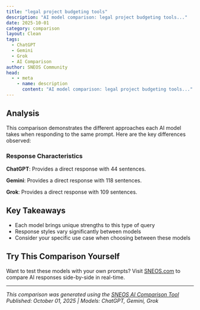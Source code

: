 ```yaml
---
title: "legal project budgeting tools"
description: "AI model comparison: legal project budgeting tools..."
date: 2025-10-01
category: comparison
layout: Clean
tags:
  - ChatGPT
  - Gemini
  - Grok
  - AI Comparison
author: SNEOS Community
head:
  - - meta
    - name: description
      content: "AI model comparison: legal project budgeting tools..."
---
```


<ChatComparison
  title="legal project budgeting tools"
  prompt="legal project budgeting tools"
  :responses='{
    "ChatGPT": "Certainly! Here are some popular legal project budgeting tools that can help law firms and legal departments manage costs, allocate resources, and track expenses effectively:\n\n### 1. **Legal Tracker (by Thomson Reuters)**\n- Comprehensive legal matter management and budgeting tool.\n- Allows for creating, managing, and tracking legal budgets.\n- Integration with matter management and invoicing.\n- Detailed reporting and analytics features.\n\n### 2. **Alliance (by Mitratech)**\n- A full legal operations platform with budgeting and matter management.\n- Enables legal teams to plan budgets, allocate funds, and monitor spending.\n- Supports what-if scenario planning and financial forecasting.\n- Integrates with e-billing and invoice management.\n\n### 3. **CounselLink (by LexisNexis)**\n- Offers legal matter management with budgeting and spend management.\n- Provides real-time budget tracking against invoices.\n- Helps with forecasting and approval workflows.\n- Robust analytics and reporting functionalities.\n\n### 4. **SimpleLegal**\n- Legal operations software with strong budgeting and spend management features.\n- Facilitates legal project budgeting with easy adjustments.\n- Allows for tracking expenditures and managing outside counsel spend.\n- Dashboard views for real-time budget status.\n\n### 5. **Scopius**\n- Legal matter management platform focusing on spend and budget management.\n- Enables creation of detailed project budgets.\n- Real-time tracking of budget vs. actual spend.\n- Integrates with e-billing systems.\n\n### 6. **Apperio**\n- Legal spend and matter management platform.\n- Provides budgeting tools along with spend transparency.\n- Real-time updates on budget utilization.\n- Visual analytics for budget performance.\n\n### 7. **Microsoft Excel / Google Sheets (with Templates)**\n- Flexible and cost-effective solution if integrated with legal project management practices.\n- Numerous legal budgeting templates available online.\n- Useful for small teams or firms without dedicated budgeting software.\n\n---\n\n### Choosing the Right Tool\nWhen selecting a legal project budgeting tool, consider:\n- Integration with your existing matter management and billing systems.\n- Ease of use and adaptability to your workflow.\n- Reporting and analytics capabilities.\n- Support for compliance and audit requirements.\n- Scalability and pricing to fit your firm or organization\u0027s size.\n\nIf you want recommendations tailored to your specific needs (e.g., firm size, types of legal matters, budget), feel free to provide more details!",
    "Gemini": "Okay, let\u0027s break down legal project budgeting tools.  These tools help law firms, legal departments, and other legal service providers estimate, track, and manage the costs associated with specific legal matters.  They are essential for profitability, client communication, and efficient resource allocation.\n\nHere\u0027s a breakdown of the types of tools available and key considerations:\n\n**I. Types of Legal Project Budgeting Tools:**\n\n*   **Spreadsheet-Based Tools:**\n\n    *   **Description:**  The simplest approach, often using programs like Microsoft Excel or Google Sheets.  You create your own templates for tracking time, expenses, and overall progress.\n    *   **Pros:**\n        *   Low cost (often free if you already have the software).\n        *   Customizable.\n        *   Easy to learn the basics.\n    *   **Cons:**\n        *   Manual data entry can be time-consuming and prone to errors.\n        *   Limited reporting and analytics capabilities.\n        *   Difficult to scale for large projects or multiple users.\n        *   Lack of integration with other legal software (timekeeping, billing, etc.).\n    *   **Example:**  A basic Excel template with columns for task, estimated hours, actual hours, hourly rate, estimated cost, actual cost, variance, and notes.\n\n*   **Specialized Legal Project Management (LPM) Software:**\n\n    *   **Description:** Software designed specifically for managing legal matters, including budgeting, task management, document management, time tracking, billing, and reporting.\n    *   **Pros:**\n        *   Improved accuracy and efficiency compared to spreadsheets.\n        *   Centralized data storage and access.\n        *   Enhanced reporting and analytics (e.g., budget vs. actual, cost overruns, task completion rates).\n        *   Collaboration features for teams.\n        *   Integration with other legal software (timekeeping, billing, CRM, etc.).\n        *   Often includes pre-built templates and workflows specific to legal matters.\n    *   **Cons:**\n        *   Higher cost than spreadsheets.\n        *   Can require training and implementation time.\n        *   Features may be overkill for very small or simple projects.\n    *   **Examples:**\n        *   **Clio Manage:** A popular cloud-based practice management software with robust project management and budgeting features.\n        *   **MyCase:**  Another well-regarded practice management platform with LPM capabilities.\n        *   **PracticePanther:** Offers similar features to Clio and MyCase, focusing on automation and streamlining workflows.\n        *   **CosmoLex:**  A cloud-based solution designed for law firms, offering integrated time tracking, billing, accounting, and project management.\n        *   **AbacusLaw:** A more traditional, on-premise practice management system with LPM modules.\n        *   **Thomson Reuters 3E:**  (High end). A powerful enterprise-level system for larger law firms and legal departments.\n        *   **Intapp:** (High end). Another sophisticated enterprise platform for law firm management, with advanced budgeting and pricing tools.\n\n*   **Dedicated Budgeting and Forecasting Software (General Purpose, Adaptable to Legal):**\n\n    *   **Description:** Software primarily designed for financial planning, budgeting, and forecasting across various industries.  While not specifically built for legal, they can be adapted to manage legal project budgets.\n    *   **Pros:**\n        *   Strong financial modeling and analysis capabilities.\n        *   Sophisticated forecasting tools.\n        *   Integration with accounting software.\n    *   **Cons:**\n        *   May require significant customization to fit the specific needs of legal project budgeting.\n        *   Less likely to have legal-specific features (e.g., task codes, legal billing formats).\n        *   May not integrate as seamlessly with legal-specific software.\n    *   **Examples:**\n        *   **Adaptive Insights (Workday Adaptive Planning):** A cloud-based planning platform for budgeting, forecasting, and reporting.\n        *   **Vena:** Another cloud-based financial planning and analysis (FP\u0026A) solution.\n        *   **Planful (formerly Host Analytics):** A cloud FP\u0026A platform with budgeting, forecasting, and reporting capabilities.\n        *   **Prophix:**  A corporate performance management (CPM) platform with budgeting and forecasting features.\n\n*   **Legal-Specific Budgeting/Pricing Add-ons or Modules:**\n\n    *   **Description:**  These are often add-ons to existing legal practice management systems or standalone solutions designed to help with more sophisticated legal pricing strategies and budget development.  They focus on data analysis and creating more accurate and competitive pricing models.\n    *   **Pros:**\n        *   Tailored for legal pricing and budgeting.\n        *   Can help develop alternative fee arrangements (AFAs).\n        *   May incorporate data from past projects to improve future budget accuracy.\n    *   **Cons:**\n        *   Can be expensive.\n        *   May require significant data input and analysis.\n    *   **Examples:**\n        *   **Prosperoware Umbria:** (A pricing and LPM platform).\n\n**II. Key Features to Look For in Legal Project Budgeting Tools:**\n\nWhen evaluating tools, consider these features:\n\n*   **Budget Creation \u0026 Estimation:**\n    *   Task-based budgeting:  Ability to break down projects into tasks and assign budgets to each.\n    *   Time estimation:  Tools for estimating the time required for each task.\n    *   Hourly rate management:  Support for different hourly rates for different personnel.\n    *   Expense tracking:  Ability to track and budget for expenses (e.g., travel, filing fees, expert witness fees).\n    *   Template creation:  Ability to create templates for common types of legal matters.\n    *   Integration with timekeeping software:  Automatically pull in time entries to track against the budget.\n\n*   **Budget Tracking \u0026 Management:**\n    *   Real-time budget vs. actual reporting:  Track progress against the budget in real-time.\n    *   Variance analysis:  Identify and analyze deviations from the budget.\n    *   Alerting:  Receive alerts when a project is approaching or exceeding its budget.\n    *   Change management:  Tools for managing budget changes and tracking the impact on the overall project.\n\n*   **Reporting \u0026 Analytics:**\n    *   Customizable reports:  Create reports that meet your specific needs.\n    *   Key performance indicators (KPIs):  Track key metrics related to project performance (e.g., profitability, efficiency).\n    *   Data visualization:  Use charts and graphs to visualize project data.\n    *   Trend analysis:  Identify trends in project costs and performance over time.\n\n*   **Collaboration \u0026 Communication:**\n    *   Task assignment and tracking:  Assign tasks to team members and track their progress.\n    *   Communication features:  Built-in communication tools for project teams.\n    *   Client portals:  Allow clients to access project information, including budgets and progress reports.\n\n*   **Integration:**\n    *   Integration with timekeeping software:  Crucial for accurate budget tracking.\n    *   Integration with billing software:  Streamline the billing process.\n    *   Integration with accounting software:  Manage project finances.\n    *   Integration with CRM:  Track client relationships and project profitability.\n    *   Integration with document management systems.\n\n*   **Other Considerations:**\n    *   **Ease of use:**  The software should be intuitive and easy to learn.\n    *   **Scalability:**  The software should be able to scale as your firm grows.\n    *   **Security:**  The software should be secure and protect sensitive client data.\n    *   **Customer support:**  Good customer support is essential for resolving issues and getting the most out of the software.\n    *   **Mobile access:**  Mobile apps can be helpful for tracking time and expenses on the go.\n    *   **Cloud-based vs. On-premise:** Cloud-based solutions offer greater flexibility and accessibility, while on-premise solutions may be preferred for security reasons.\n\n**III. How to Choose the Right Tool:**\n\n1.  **Define Your Needs:**  What are your specific budgeting and project management challenges? What features are most important to you?\n2.  **Consider Your Budget:**  How much can you afford to spend on a legal project budgeting tool?\n3.  **Evaluate Different Options:**  Research different tools and compare their features, pricing, and ease of use.\n4.  **Request Demos:**  Most software vendors offer free demos or trials.\n5.  **Get User Feedback:**  Read online reviews and talk to other legal professionals who use the tools you are considering.\n6.  **Start Small:**  If you are unsure, start with a simpler tool or a free trial before investing in a more expensive solution.\n\n**IV. Examples of how tools might be used**\n\n*   **Small Firm (1-5 attorneys):**  Might start with a spreadsheet for simple cases and gradually move to a legal practice management system like Clio or MyCase as their practice grows.\n*   **Mid-Sized Firm (5-20 attorneys):**  Would likely use a legal practice management system with robust LPM features to manage multiple projects and teams.\n*   **Large Firm (20\u002B attorneys):**  May need a more sophisticated enterprise-level system like Thomson Reuters 3E or Intapp, potentially supplemented by dedicated pricing and budgeting modules.\n*   **Corporate Legal Department:** Might adapt a general purpose budgeting software, alongside their legal e-billing system.\n\n**In Summary:**\n\nChoosing the right legal project budgeting tool depends on the size of your practice, the complexity of your cases, and your budget. By carefully evaluating your needs and considering the features of different tools, you can find a solution that will help you improve profitability, efficiency, and client satisfaction.  Don\u0027t be afraid to start small and scale up as your needs evolve. Good luck!\n",
    "Grok": "Legal project budgeting tools are essential for law firms, in-house legal teams, and other legal professionals to manage costs, allocate resources, and track expenses associated with legal matters. These tools help ensure that projects stay within budget, improve transparency with clients, and enhance overall efficiency. Below are some commonly used legal project budgeting tools and software, along with their features and benefits:\n\n### 1. Clio Manage\n   - **Purpose**: A cloud-based legal practice management software with budgeting and billing capabilities.\n   - **Key Features**:\n     - Track time and expenses against budgeted amounts.\n     - Generate detailed financial reports.\n     - Set budget thresholds and receive alerts when nearing limits.\n     - Integrates with accounting software like QuickBooks and Xero.\n   - **Best For**: Small to medium-sized law firms looking for an all-in-one solution.\n   - **Website**: [Clio](https://www.clio.com/)\n\n### 2. PracticePanther\n   - **Purpose**: A legal practice management tool that includes budgeting and financial tracking.\n   - **Key Features**:\n     - Customizable budget tracking for individual cases or clients.\n     - Expense and time tracking integration.\n     - Automated invoicing and payment tracking.\n     - Real-time financial dashboards.\n   - **Best For**: Firms that want user-friendly budgeting along with case management.\n   - **Website**: [PracticePanther](https://www.practicepanther.com/)\n\n### 3. MyCase\n   - **Purpose**: A legal case management software with built-in budgeting and billing tools.\n   - **Key Features**:\n     - Track billable hours and expenses against budgets.\n     - Client-specific financial reporting.\n     - Automated notifications for budget overruns.\n     - Integrates with accounting software.\n   - **Best For**: Small to medium firms focused on client communication and budgeting.\n   - **Website**: [MyCase](https://www.mycase.com/)\n\n### 4. TimeSolv\n   - **Purpose**: A time tracking and billing software tailored for legal professionals.\n   - **Key Features**:\n     - Budget creation and tracking for projects or clients.\n     - Real-time expense monitoring.\n     - Customizable reports for budget analysis.\n     - Supports alternative fee arrangements (e.g., fixed fees, contingency).\n   - **Best For**: Firms looking for flexible billing and budgeting options.\n   - **Website**: [TimeSolv](https://www.timesolv.com/)\n\n### 5. Bill4Time\n   - **Purpose**: A time tracking and billing solution with budgeting capabilities for legal projects.\n   - **Key Features**:\n     - Set budgets for individual matters or clients.\n     - Track expenses and hours in real time.\n     - Alerts for budget overruns.\n     - Detailed financial reporting tools.\n   - **Best For**: Solo practitioners and small firms needing affordable budgeting tools.\n   - **Website**: [Bill4Time](https://www.bill4time.com/)\n\n### 6. LegalTrek\n   - **Purpose**: A legal project management tool focused on budgeting and workflow optimization.\n   - **Key Features**:\n     - Budget tracking for fixed-fee and hourly matters.\n     - Real-time financial insights and analytics.\n     - Task management tied to budgeting.\n     - Customizable reporting.\n   - **Best For**: Firms that need project management paired with budgeting.\n   - **Website**: [LegalTrek](https://legaltrek.com/)\n\n### 7. Actionstep\n   - **Purpose**: A comprehensive legal practice management software with budgeting features.\n   - **Key Features**:\n     - Set and monitor budgets for cases or clients.\n     - Track time and expenses against budget limits.\n     - Workflow automation to improve efficiency.\n     - Financial reporting and forecasting tools.\n   - **Best For**: Mid-sized firms looking for scalability and customization.\n   - **Website**: [Actionstep](https://www.actionstep.com/)\n\n### 8. CosmoLex\n   - **Purpose**: A cloud-based legal practice management tool with integrated accounting and budgeting.\n   - **Key Features**:\n     - Built-in accounting to track budgets without third-party software.\n     - Budget monitoring for individual matters.\n     - Expense tracking and profitability analysis.\n     - Trust accounting compliance.\n   - **Best For**: Firms that want an all-in-one solution for budgeting and accounting.\n   - **Website**: [CosmoLex](https://www.cosmolex.com/)\n\n### 9. Microsoft Excel (Custom Budgeting Templates)\n   - **Purpose**: A traditional and customizable tool for creating legal project budgets.\n   - **Key Features**:\n     - Fully customizable templates for tracking costs, hours, and expenses.\n     - Can be used for simple or complex budgeting needs.\n     - Easily shareable with clients or team members.\n   - **Best For**: Solo practitioners or small teams with basic budgeting needs.\n   - **Note**: While not specifically designed for legal projects, Excel is widely used due to its flexibility and accessibility. Free or paid templates can be found online for legal budgeting.\n\n### 10. Budgetrac (Legal-Specific Financial Software)\n   - **Purpose**: A financial management tool for legal departments and law firms.\n   - **Key Features**:\n     - Advanced budgeting and forecasting for legal matters.\n     - Integration with billing and accounting systems.\n     - Customizable to different practice areas or case types.\n     - Real-time budget tracking and reporting.\n   - **Best For**: Larger firms or corporate legal departments with complex budgeting needs.\n   - **Website**: [Budgetrac](https://www.budgetrac.com/)\n\n### Key Considerations When Choosing a Tool:\n- **Scalability**: Ensure the tool can grow with your firm or team size.\n- **Integration**: Look for compatibility with existing software (e.g., accounting or case management tools).\n- **Ease of Use**: Choose a tool with an intuitive interface to minimize training time.\n- **Cost**: Evaluate pricing plans (subscription-based vs. one-time purchase) and ensure they fit your budget.\n- **Client Needs**: Some tools offer client portals for transparency in budgeting and billing.\n- **Compliance**: Ensure the tool meets data security and legal compliance standards (e.g., GDPR, HIPAA).\n\n### Additional Tips for Legal Project Budgeting:\n- **Scope Definition**: Clearly define the scope of the project to avoid budget overruns.\n- **Regular Monitoring**: Use tools to track expenses and hours in real time.\n- **Client Communication**: Keep clients informed about budget status to build trust.\n- **Historical Data**: Leverage past project data to create more accurate budgets.\n\nBy selecting the right budgeting tool and implementing best practices, legal professionals can improve financial management and deliver better value to clients. If you\u0027re looking for a specific recommendation, let me know your firm size, budget, or specific needs, and I can narrow down the options!"
  }'
  published-date="21:21"
/>

## Analysis

This comparison demonstrates the different approaches each AI model takes when responding to the same prompt. Here are the key differences observed:

### Response Characteristics

**ChatGPT**: Provides a direct response with 44 sentences. 

**Gemini**: Provides a direct response with 118 sentences. 

**Grok**: Provides a direct response with 109 sentences. 

## Key Takeaways

- Each model brings unique strengths to this type of query
- Response styles vary significantly between models
- Consider your specific use case when choosing between these models

## Try This Comparison Yourself

Want to test these models with your own prompts? Visit [SNEOS.com](https://sneos.com) to compare AI responses side-by-side in real-time.

---

*This comparison was generated using the [SNEOS AI Comparison Tool](https://sneos.com)*
*Published: October 01, 2025 | Models: ChatGPT, Gemini, Grok*
